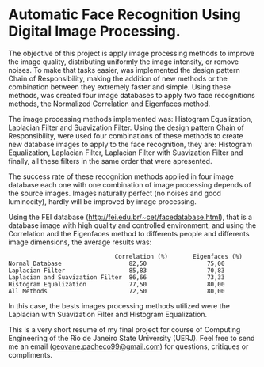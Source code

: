 # Automatic Face Recognition Using Digital Image Processing.
The objective of this project is apply image processing methods to improve the image quality, distributing uniformly the image intensity, or remove noises. To make that tasks easier, was implemented the design pattern Chain of Responsibility, making the addition of new methods or the combination between they extremely faster and simple. Using these methods, was created four image databases to apply two face recognitions methods, the Normalized Correlation and Eigenfaces method.

The image processing methods implemented was: Histogram Equalization, Laplacian Filter and Suavization Filter. Using the design pattern Chain of Responsibility, were used four combinations of these methods to create new database images to apply to the face recognition, they are: Histogram Equalization, Laplacian Filter, Laplacian Filter with Suavization Filter and finally, all these filters in the same order that were apresented.

The success rate of these recognition methods applied in four image database each one with one combination of image processing depends of the source images. Images naturally perfect (no noises and good luminocity), hardly will be improved by image processing.

Using the FEI database (http://fei.edu.br/~cet/facedatabase.html), that is a database image with high quality and controlled environment, and using the Correlation and the Eigenfaces method to differents people and differents image dimensions, the average results was:


                                  Correlation (%)       Eigenfaces (%)
	Normal Database                   82,50                 75,00
	Laplacian Filter                  85,83                 70,83
	Laplacian and Suavization Filter  86,66                 73,33
	Histogram Equalization            77,50                 80,00
	All Methods                       72,50                 80,00
								  
					 

In this case, the bests images processing methods utilized were the Laplacian with Suavization Filter and Histogram Equalization.


This is a very short resume of my final project for course of Computing Engineering of the Rio de Janeiro State University (UERJ). Feel free to send me an email (geovane.pacheco99@gmail.com) for questions, critiques or compliments.
